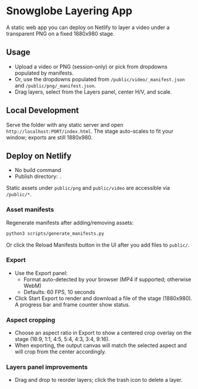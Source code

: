 # Snowglobe Layering App

A static web app you can deploy on Netlify to layer a video under a transparent PNG on a fixed 1880x980 stage.

## Usage

- Upload a video or PNG (session-only) or pick from dropdowns populated by manifests.
- Or, use the dropdowns populated from `/public/video/_manifest.json` and `/public/png/_manifest.json`.
- Drag layers, select from the Layers panel, center H/V, and scale.
 

## Local Development

Serve the folder with any static server and open `http://localhost:PORT/index.html`.
The stage auto-scales to fit your window; exports are still 1880x980.

## Deploy on Netlify

- No build command
- Publish directory: `.`

Static assets under `public/png` and `public/video` are accessible via `/public/*`.

### Asset manifests

Regenerate manifests after adding/removing assets:

```bash
python3 scripts/generate_manifests.py
```
Or click the Reload Manifests button in the UI after you add files to `public/`.

 

### Export

- Use the Export panel:
  - Format auto-detected by your browser (MP4 if supported; otherwise WebM)
  - Defaults: 60 FPS, 10 seconds
- Click Start Export to render and download a file of the stage (1880x980). A progress bar and frame counter show status.

### Aspect cropping

- Choose an aspect ratio in Export to show a centered crop overlay on the stage (16:9, 1:1, 4:5, 5:4, 4:3, 3:4, 9:16).
- When exporting, the output canvas will match the selected aspect and will crop from the center accordingly.

### Layers panel improvements

- Drag and drop to reorder layers; click the trash icon to delete a layer.
